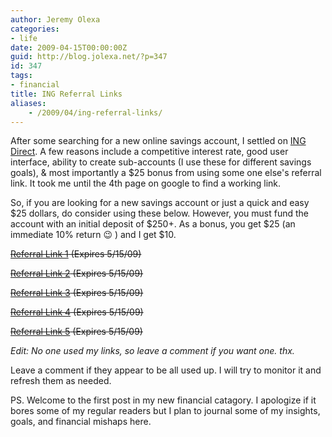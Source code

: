 ```yaml
---
author: Jeremy Olexa
categories:
- life
date: 2009-04-15T00:00:00Z
guid: http://blog.jolexa.net/?p=347
id: 347
tags:
- financial
title: ING Referral Links
aliases:
    - /2009/04/ing-referral-links/
---
```


After some searching for a new online savings account, I settled on [ING Direct][1]. A few reasons include a competitive interest rate, good user interface, ability to create sub-accounts (I use these for different savings goals), & most importantly a $25 bonus from using some one else's referral link. It took me until the 4th page on google to find a working link.

So, if you are looking for a new savings account or just a quick and easy $25 dollars, do consider using these below. However, you must fund the account with an initial deposit of $250+. As a bonus, you get $25 (an immediate 10% return 😉 ) and I get $10.

<span style="text-decoration: line-through;"><a href="https://banking.ingdirect.com/savings/set_promo_cookie.vm?t=%9f%a8%cc%cd%d3%ce%ce%c7%c9%c8%ff%c8%c6%c7%c8%d3%cb%c6%cb%cf%ca%c6%cc">Referral Link 1</a> (Expires 5/15/09)</span>

<span style="text-decoration: line-through;"><a href="https://banking.ingdirect.com/savings/set_promo_cookie.vm?t=%a7%56%7a%7b%81%7c%7c%75%77%76%76%74%75%76%81%79%74%79%ad%7d%78%74%74">Referral Link 2</a> (Expires 5/15/09)</span>

<span style="text-decoration: line-through;"><a href="https://banking.ingdirect.com/savings/set_promo_cookie.vm?t=%aa%52%76%77%7d%78%78%71%73%72%72%70%71%72%7d%75%70%75%79%73%79%a9%79">Referral Link 3</a> (Expires 5/15/09)</span>

<span style="text-decoration: line-through;"><a href="https://banking.ingdirect.com/savings/set_promo_cookie.vm?t=%99%54%78%79%ab%7f%7a%7a%73%75%74%74%72%73%74%7f%77%72%77%7b%75%7b%7a">Referral Link 4</a> (Expires 5/15/09)</span>

<span style="text-decoration: line-through;"><a href="https://banking.ingdirect.com/savings/set_promo_cookie.vm?t=%a7%60%84%85%8b%86%86%7f%81%80%80%7e%7f%80%8b%83%7e%83%b7%87%81%87%85">Referral Link 5</a> (Expires 5/15/09)</span>

*Edit: No one used my links, so leave a comment if you want one. thx.*

Leave a comment if they appear to be all used up. I will try to monitor it and refresh them as needed.

PS. Welcome to the first post in my new financial catagory. I apologize if it bores some of my regular readers but I plan to journal some of my insights, goals, and financial mishaps here.

 [1]: http://home.ingdirect.com/